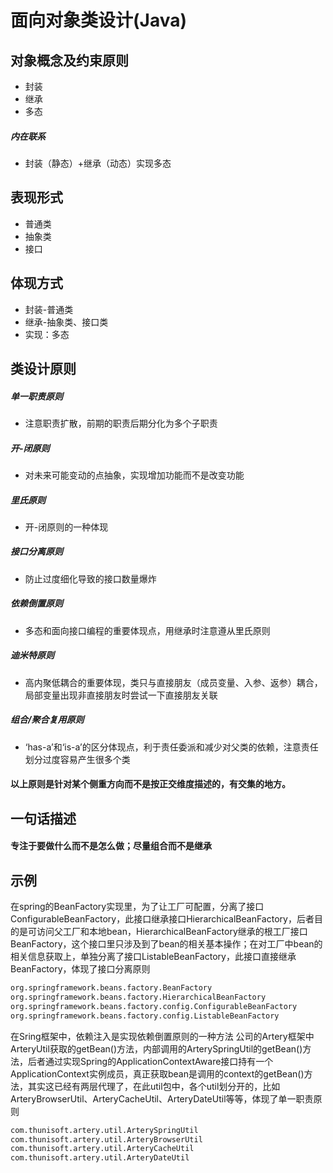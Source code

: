﻿# 面向对象类设计(Java)
## 对象概念及约束原则
- 封装
- 继承
- 多态
##### 内在联系
 - 封装（静态）+继承（动态）实现多态
## 表现形式
- 普通类
- 抽象类
- 接口
## 体现方式
- 封装-普通类
- 继承-抽象类、接口类
- 实现：多态
## 类设计原则
##### 单一职责原则
- 注意职责扩散，前期的职责后期分化为多个子职责
##### 开-闭原则
- 对未来可能变动的点抽象，实现增加功能而不是改变功能
##### 里氏原则
- 开-闭原则的一种体现
##### 接口分离原则
- 防止过度细化导致的接口数量爆炸
##### 依赖倒置原则
- 多态和面向接口编程的重要体现点，用继承时注意遵从里氏原则
##### 迪米特原则
- 高内聚低耦合的重要体现，类只与直接朋友（成员变量、入参、返参）耦合，局部变量出现非直接朋友时尝试一下直接朋友关联
##### 组合/聚合复用原则
- ‘has-a’和‘is-a’的区分体现点，利于责任委派和减少对父类的依赖，注意责任划分过度容易产生很多个类
#### 以上原则是针对某个侧重方向而不是按正交维度描述的，有交集的地方。
## 一句话描述
#### 专注于要做什么而不是怎么做；尽量组合而不是继承
## 示例
在spring的BeanFactory实现里，为了让工厂可配置，分离了接口ConfigurableBeanFactory，此接口继承接口HierarchicalBeanFactory，后者目的是可访问父工厂和本地bean，HierarchicalBeanFactory继承的根工厂接口BeanFactory，这个接口里只涉及到了bean的相关基本操作；在对工厂中bean的相关信息获取上，单独分离了接口ListableBeanFactory，此接口直接继承BeanFactory，体现了接口分离原则
```sh
org.springframework.beans.factory.BeanFactory
org.springframework.beans.factory.HierarchicalBeanFactory
org.springframework.beans.factory.config.ConfigurableBeanFactory
org.springframework.beans.factory.config.ListableBeanFactory
```
在Sring框架中，依赖注入是实现依赖倒置原则的一种方法
公司的Artery框架中ArteryUtil获取的getBean()方法，内部调用的ArterySpringUtil的getBean()方法，后者通过实现Spring的ApplicationContextAware接口持有一个ApplicationContext实例成员，真正获取bean是调用的context的getBean()方法，其实这已经有两层代理了，在此util包中，各个util划分开的，比如ArteryBrowserUtil、ArteryCacheUtil、ArteryDateUtil等等，体现了单一职责原则
```sh
com.thunisoft.artery.util.ArterySpringUtil
com.thunisoft.artery.util.ArteryBrowserUtil
com.thunisoft.artery.util.ArteryCacheUtil
com.thunisoft.artery.util.ArteryDateUtil
```